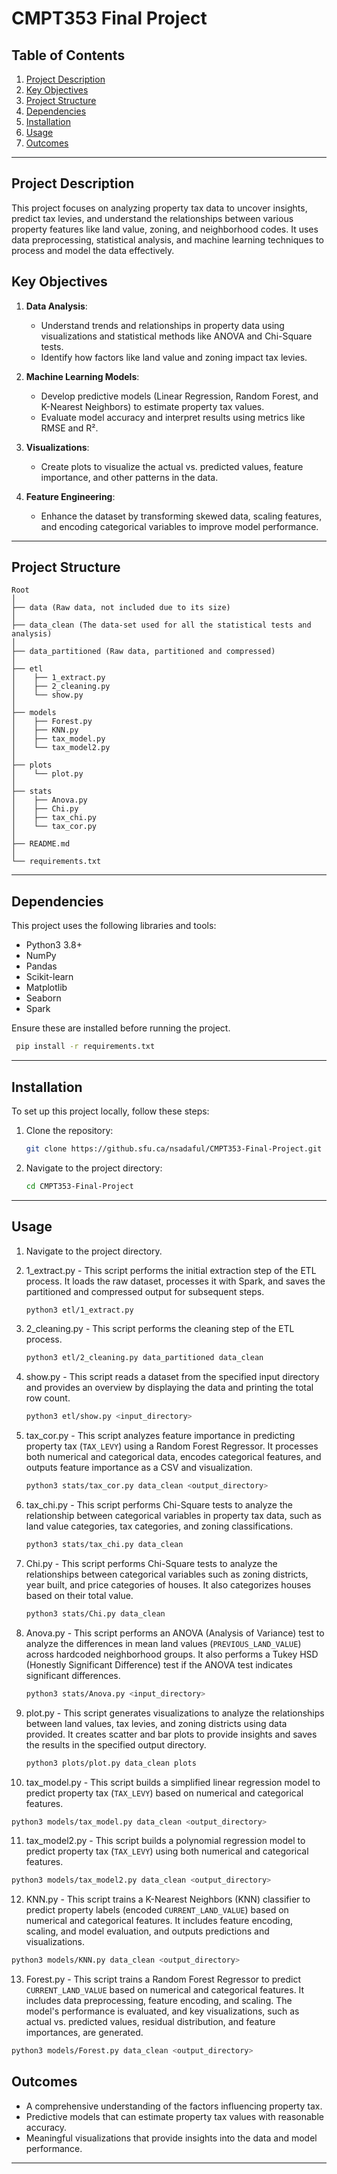 # **CMPT353 Final Project**

## **Table of Contents**
1. [Project Description](#project-description)
2. [Key Objectives](#key-objectives)
3. [Project Structure](#project-structure)
4. [Dependencies](#dependencies)
5. [Installation](#installation)
6. [Usage](#usage)
7. [Outcomes](#outcomes)

---

## **Project Description**  

This project focuses on analyzing property tax data to uncover insights, predict tax levies, and understand the relationships between various property features like land value, zoning, and neighborhood codes. It uses data preprocessing, statistical analysis, and machine learning techniques to process and model the data effectively.

## **Key Objectives**
1. **Data Analysis**:
   - Understand trends and relationships in property data using visualizations and statistical methods like ANOVA and Chi-Square tests.
   - Identify how factors like land value and zoning impact tax levies.

2. **Machine Learning Models**:
   - Develop predictive models (Linear Regression, Random Forest, and K-Nearest Neighbors) to estimate property tax values.
   - Evaluate model accuracy and interpret results using metrics like RMSE and R².

3. **Visualizations**:
   - Create plots to visualize the actual vs. predicted values, feature importance, and other patterns in the data.

4. **Feature Engineering**:
   - Enhance the dataset by transforming skewed data, scaling features, and encoding categorical variables to improve model performance.

---


## Project Structure
```
Root
│
├── data (Raw data, not included due to its size)
│
├── data_clean (The data-set used for all the statistical tests and analysis)
│
├── data_partitioned (Raw data, partitioned and compressed)
│
├── etl
│    ├── 1_extract.py
│    ├── 2_cleaning.py
│    └── show.py
│
├── models
│    ├── Forest.py
│    ├── KNN.py
│    ├── tax_model.py
│    └── tax_model2.py       
│
├── plots
│    └── plot.py
│
├── stats
│    ├── Anova.py
│    ├── Chi.py
│    ├── tax_chi.py
│    └── tax_cor.py
│
├── README.md
│
└── requirements.txt

```

---

## **Dependencies**

This project uses the following libraries and tools:
- Python3 3.8+
- NumPy
- Pandas
- Scikit-learn
- Matplotlib
- Seaborn
- Spark

Ensure these are installed before running the project.
   ```bash
    pip install -r requirements.txt
   ```
---
## **Installation**

To set up this project locally, follow these steps:

1. Clone the repository:
    ```bash
    git clone https://github.sfu.ca/nsadaful/CMPT353-Final-Project.git
    ```
2. Navigate to the project directory:
    ```bash
    cd CMPT353-Final-Project
    ```
---

## **Usage**

1. Navigate to the project directory.

2. 1_extract.py - This script performs the initial extraction step of the ETL process. It loads the raw dataset, processes it with Spark, and saves the partitioned and compressed output for subsequent steps.

    ```bash
    python3 etl/1_extract.py
    ```

3. 2_cleaning.py - This script performs the cleaning step of the ETL process.
    ```bash
   python3 etl/2_cleaning.py data_partitioned data_clean 
    ```

4. show.py - This script reads a dataset from the specified input directory and provides an overview by displaying the data and printing the total row count.
   ```bash
   python3 etl/show.py <input_directory>
   ```

5. tax_cor.py - This script analyzes feature importance in predicting property tax (`TAX_LEVY`) using a Random Forest Regressor. It processes both numerical and categorical data, encodes categorical features, and outputs feature importance as a CSV and visualization.
   ```bash
   python3 stats/tax_cor.py data_clean <output_directory>
    ```

6. tax_chi.py - This script performs Chi-Square tests to analyze the relationship between categorical variables in property tax data, such as land value categories, tax categories, and zoning classifications.
   ```bash
   python3 stats/tax_chi.py data_clean
    ```

7. Chi.py - This script performs Chi-Square tests to analyze the relationships between categorical variables such as zoning districts, year built, and price categories of houses. It also categorizes houses based on their total value.
   ```bash
   python3 stats/Chi.py data_clean
    ```

8. Anova.py - This script performs an ANOVA (Analysis of Variance) test to analyze the differences in mean land values (`PREVIOUS_LAND_VALUE`) across hardcoded neighborhood groups. It also performs a Tukey HSD (Honestly Significant Difference) test if the ANOVA test indicates significant differences.
   ```bash
   python3 stats/Anova.py <input_directory>
   ```
   
9. plot.py - This script generates visualizations to analyze the relationships between land values, tax levies, and zoning districts using data provided. It creates scatter and bar plots to provide insights and saves the results in the specified output directory.
   ```bash
   python3 plots/plot.py data_clean plots
   ```

10. tax_model.py - This script builds a simplified linear regression model to predict property tax (`TAX_LEVY`) based on numerical and categorical features. 
   ```bash
   python3 models/tax_model.py data_clean <output_directory>
   ```

11. tax_model2.py - This script builds a polynomial regression model to predict property tax (`TAX_LEVY`) using both numerical and categorical features.
   ```bash
   python3 models/tax_model2.py data_clean <output_directory>
   ```

12. KNN.py - This script trains a K-Nearest Neighbors (KNN) classifier to predict property labels (encoded `CURRENT_LAND_VALUE`) based on numerical and categorical features. It includes feature encoding, scaling, and model evaluation, and outputs predictions and visualizations.
   ```bash
   python3 models/KNN.py data_clean <output_directory>
   ```

13. Forest.py - This script trains a Random Forest Regressor to predict `CURRENT_LAND_VALUE` based on numerical and categorical features. It includes data preprocessing, feature encoding, and scaling. The model's performance is evaluated, and key visualizations, such as actual vs. predicted values, residual distribution, and feature importances, are generated.
   ```bash
   python3 models/Forest.py data_clean <output_directory>
   ```

## **Outcomes**  

- A comprehensive understanding of the factors influencing property tax.
- Predictive models that can estimate property tax values with reasonable accuracy.
- Meaningful visualizations that provide insights into the data and model performance.

---